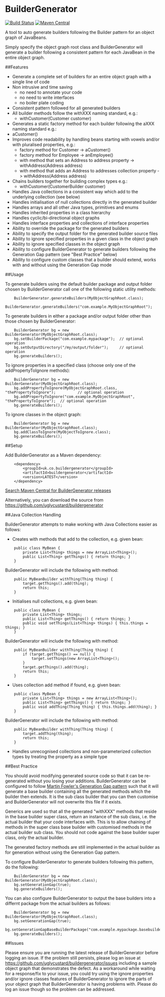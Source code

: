 BuilderGenerator
================

[![Build Status](https://travis-ci.org/uglycustard/buildergenerator.svg?branch=master)](https://travis-ci.org/uglycustard/buildergenerator) [![Maven Central](https://maven-badges.herokuapp.com/maven-central/uk.co.buildergenerator/buildergenerator/badge.svg)](https://maven-badges.herokuapp.com/maven-central/uk.co.buildergenerator/buildergenerator)

A tool to auto generate builders following the Builder pattern for an object graph of JavaBeans.

Simply specify the object graph root class and BuilderGenerator will generate a builder following a 
consistent pattern for each JavaBean in the entire object graph.

##Features

- Generate a complete set of builders for an entire object graph with a single line of code
- Non intrusive and time saving 
  - no need to annotate your code
  - no need to write interfaces
  - no boiler plate coding 
- Consistent pattern followed for all generated builders
- All builder methods follow the withXXX naming standard, e.g.: 
  - withCustomer(Customer customer)
- Generates a static factory method for each builder following the aXXX naming standard e.g.: 
 - aCustomer()
- Improves code readability by handling beans starting with vowels and/or with pluralised properties, e.g.: 
  - factory method for Customer -> aCustomer()
  - factory method for Employee -> anEmployee()
  - with method that sets an Address to address property -> withAddress(Address address)
  - with method that adds an Address to addresses collection property -> withAddress(Address address)
- Chains builders together for building complex types e.g.:
  - withCustomer(CustomerBuilder customer)
- Handles Java collections in a consistent way which add to the underlying collection (see below)
- Handles initialisation of null collections directly in the generated builder
- Handles arrays and all other Java types, primitives and enums
- Handles inherited properties in a class hierarchy
- Handles cyclic/bi-directional object graphs
- Handles interface properties and collections of interface properties
- Ability to override the package for the generated builders
- Ability to specify the output folder for the generated builder source files
- Ability to ignore specified properties in a given class in the object graph
- Ability to ignore specified classes in the object graph
- Ability to configure BuilderGenerator to generate builders following the Generation Gap pattern (see "Best Practice" below)
- Ability to configure custom classes that a builder should extend, works with and without using the Generation Gap mode

##Usage

To generate builders using the default builder package and output folder chosen by BuilderGenerator call one of the following static utility methods:

```
    BuilderGenerator.generateBuilders(MyObjectGraphRoot.class);
    BuilderGenerator.generateBuilders("com.example.MyObjectGraphRoot");
```

To generate builders in either a package and/or output folder other than those chosen by BuilderGenerator:

```
    BuilderGenerator bg = new BuilderGenerator(MyObjectGraphRoot.class);
    bg.setBuilderPackage("com.example.mypackage");  // optional operation
    bg.setOutputDirectory("/my/output/folder");     // optional operation
    bg.generateBuilders();
```

To ignore properties in a specified class (choose only one of the addPropertyToIgnore methods):

```
    BuilderGenerator bg = new BuilderGenerator(MyObjectGraphRoot.class);
    bg.addPropertyToIgnore(MyObjectGraphRoot.class, "thePropertyToIgnore");          // optional operation
    bg.addPropertyToIgnore("com.example.MyObjectGraphRoot", "thePropertyToIgnore");  // optional operation
    bg.generateBuilders();
```

To ignore classes in the object graph:

```
    BuilderGenerator bg = new BuilderGenerator(MyObjectGraphRoot.class);
    bg.addClassToIgnore(MyObjectToIgnore.class);
    bg.generateBuilders();
```

##Setup

Add BuilderGenerator as a Maven dependency:

```
    <dependency>
        <groupId>uk.co.buildergenerator</groupId>
        <artifactId>buildergenerator</artifactId>
        <version>LATEST</version>
    </dependency>
```
[Search Maven Central for BuilderGenerator releases](http://search.maven.org/#search%7Cga%7C1%7Cuk.co.buildergenerator.buildergenerator)

Alternatively, you can download the source from https://github.com/uglycustard/buildergenerator

##Java Collection Handling

BuilderGenerator attempts to make working with Java Collections easier as follows:

- Creates with methods that add to the collection, e.g. given bean:
```
    public class MyBean {
        private List<Thing> things = new ArrayList<Thing>();
        public List<Thing> getThings() { return things; }
    }
```
  BuilderGenerator will include the following with method:
```
    public MyBeanBuilder withThing(Thing thing) {
        target.getThings().add(thing);
        return this;
    }
```
- Initialises null collections, e.g. given bean:
```
    public class MyBean {
        private List<Thing> things;
        public List<Thing> getThings() { return things; }
        public void setThings(List<Thing> things) { this.things = things; }
    }
```
  BuilderGenerator will include the following with method:
```
    public MyBeanBuilder withThing(Thing thing) {
        if (target.getThings() == null) {
            target.setThings(new ArrayList<Thing>();
        }
        target.getThings().add(thing);
        return this;
    }
```
- Uses collection add method if found, e.g. given bean:
```
    public class MyBean {
        private List<Thing> things = new ArrayList<Thing>();
        public List<Thing> getThings() { return things; }
        public void addThing(Thing thing) { this.things.add(thing); }
    }
```
  BuilderGenerator will include the following with method:
```
    public MyBeanBuilder withThing(Thing thing) {
        target.addThing(thing);
        return this;
    }
```
- Handles unrecognised collections and non-parameterized collection types by treating the property as a simple type

##Best Practice

You should avoid modifying generated source code so that it can be re-generated without you losing your additions.
BuilderGenerator can be configured to follow [Martin Fowler's Generation Gap pattern](http://martinfowler.com/dslCatalog/generationGap.html)
such that it will generate a base builder containing all the generated methods which the builder then extends.  It is the sub class builder
that you can then customise and BuilderGenerator will not overwrite this file if it exists.

Generics are used so that all the generated "withXXX" methods that reside in the base builder super class, return an instance of the sub class, i.e. the actual builder
that your code interfaces with.  This is to allow chaining of methods in the super class base builder with customised methods in the actual builder sub class.
You should not code against the base builder super class, only the actual builder.

The generated factory methods are still implemented in the actual builder as for generation without using the Generation Gap pattern.

To configure BuilderGenerator to generate builders following this pattern, do the following:

```
    BuilderGenerator bg = new BuilderGenerator(MyObjectGraphRoot.class);
    bg.setGenerationGap(true);
    bg.generateBuilders();
``` 

You can also configure BuilderGenerator to output the base builders into a differnt package from the actual builders as follows:

```
    BuilderGenerator bg = new BuilderGenerator(MyObjectGraphRoot.class);
    bg.setGenerationGap(true);
    bg.setGenerationGapBaseBuilderPackage("com.example.mypackage.basebuilders");
    bg.generateBuilders();
``` 


##Issues

Please ensure you are running the latest release of BuilderGenerator before logging an issue.
If the problem still persists, please log an issue at https://github.com/uglycustard/buildergenerator/issues including a sample object graph that demonstrates the defect.
As a workaround while waiting for a response/fix to your issue, you could try using the ignore properties and/or ignore classes features of BuilderGenerator to ignore the
parts of your object graph that BuilderGenerator is having problems with.  Please do log an issue though so the problem can be addressed.

